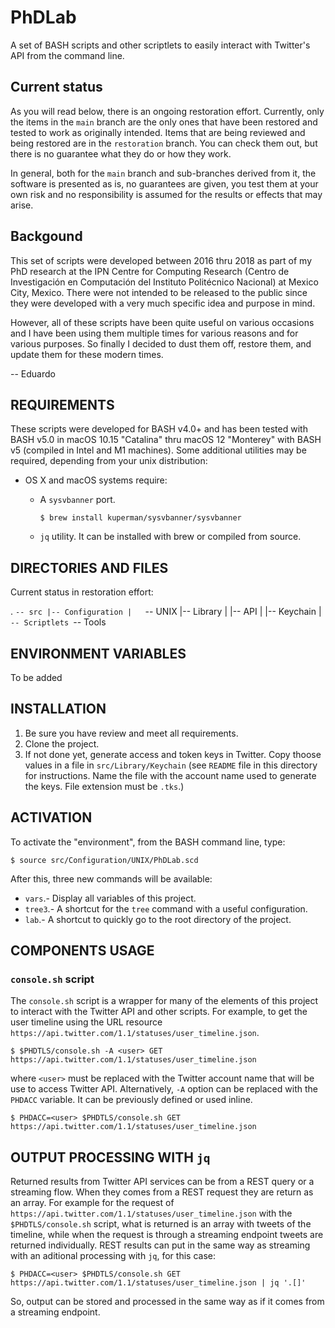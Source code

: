 # PhDLab
A set of BASH scripts and other scriptlets to easily interact with Twitter's API from the command line.

## Current status

As you will read below, there is an ongoing restoration effort. Currently, only the items in the `main` branch are the only ones that have been restored and tested to work as originally intended. Items that are being reviewed and being restored are in the `restoration` branch. You can check them out, but there is no guarantee what they do or how they work.

In general, both for the `main` branch and sub-branches derived from it, the software is presented as is, no guarantees are given, you test them at your own risk and no responsibility is assumed for the results or effects that may arise.

## Backgound

This set of scripts were developed between 2016 thru 2018 as part of my PhD research at the IPN Centre for Computing Research (Centro de Investigación en Computación del Instituto Politécnico Nacional) at Mexico City, Mexico. There were not intended to be released to the public since they were developed with a very much specific idea and purpose in mind.

However, all of these scripts have been quite useful on various occasions and I have been using them multiple times for various reasons and for various purposes. So finally I decided to dust them off, restore them, and update them for these modern times.


-- Eduardo

## REQUIREMENTS

These scripts were developed for BASH v4.0+ and has been tested with BASH v5.0 in macOS 10.15 "Catalina" thru macOS 12 "Monterey" with BASH v5 (compiled in Intel and M1 machines). Some additional utilities may be required, depending from your unix distribution:

- OS X and macOS systems require:

  + A `sysvbanner` port.

    `$ brew install kuperman/sysvbanner/sysvbanner`

  + `jq` utility. It can be installed with brew or compiled from source.

## DIRECTORIES AND FILES

Current status in restoration effort:

  .
  `-- src
      |-- Configuration
      |   `-- UNIX
      |-- Library
      |   |-- API
      |   |-- Keychain
      |   `-- Scriptlets
      `-- Tools

## ENVIRONMENT VARIABLES

To be added

## INSTALLATION

1. Be sure you have review and meet all requirements.
2. Clone the project.
3. If not done yet, generate access and token keys in Twitter. Copy thoose values in a file in `src/Library/Keychain` (see `README` file in this directory for instructions. Name the file with the account name used to generate the keys. File extension must be `.tks`.)

## ACTIVATION

To activate the "environment", from the BASH command line, type:

`$ source src/Configuration/UNIX/PhDLab.scd`

After this, three new commands will be available:

+ `vars`.- Display all variables of this project.
+ `tree3`.- A shortcut for the `tree` command with a useful configuration.
+ `lab`.- A shortcut to quickly go to the root directory of the project.

## COMPONENTS USAGE

### `console.sh` script

The `console.sh` script is a wrapper for many of the elements of this project to interact with the Twitter API and other scripts. For example, to get the user timeline using the URL resource `https://api.twitter.com/1.1/statuses/user_timeline.json`.

`$ $PHDTLS/console.sh -A <user> GET https://api.twitter.com/1.1/statuses/user_timeline.json`

where `<user>` must be replaced with the Twitter account name that will be use to access Twitter API. Alternatively, `-A` option can be replaced with the `PHDACC` variable. It can be previously defined or used inline.

`$ PHDACC=<user> $PHDTLS/console.sh GET https://api.twitter.com/1.1/statuses/user_timeline.json`

## OUTPUT PROCESSING WITH `jq`

Returned results from Twitter API services can be from a REST query or a streaming flow. When they comes from a REST request they are return as an array. For example for the request of `https://api.twitter.com/1.1/statuses/user_timeline.json` with the `$PHDTLS/console.sh` script, what is returned is an array with tweets of the timeline, while when the request is through a streaming endpoint tweets are returned individually. REST results can put in the same way as streaming with an aditional processing with `jq`, for this case:

`$ PHDACC=<user> $PHDTLS/console.sh GET https://api.twitter.com/1.1/statuses/user_timeline.json | jq '.[]'` 

So, output can be stored and processed in the same way as if it comes from a streaming endpoint.
